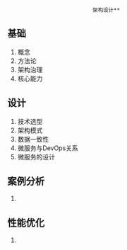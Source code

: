                                架构设计**
## 基础
 1. 概念
 2. 方法论
 3. 架构治理
 4. 核心能力
## 设计
 1. 技术选型
 2. 架构模式
 3. 数据一致性
 4. 微服务与DevOps关系
 5. 微服务的设计
## 案例分析
 1. 
## 性能优化
 1. 
